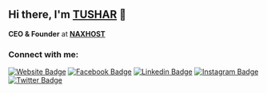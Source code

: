 ## Hi there, I'm [TUSHAR](https://www.naxhost.com) 👋

**CEO & Founder** at **[NAXHOST](https://www.naxhost.com)**

### Connect with me:

[![Website Badge](https://img.shields.io/badge/Website-3b5998?style=flat-square&logo=google-chrome&logoColor=white)](https://www.mrtushar.com)
[![Facebook Badge](https://img.shields.io/badge/-Facebook-0088cc?style=flat-square&logo=Facebook&logoColor=white)](https://www.facebook.com/The6T9)
[![Linkedin Badge](https://img.shields.io/badge/-LinkedIn-0e76a8?style=flat-square&logo=Linkedin&logoColor=white)](https://www.linkedin.com/in/tushar6t9)
[![Instagram Badge](https://img.shields.io/badge/-Instagram-e4405f?style=flat-square&logo=Instagram&logoColor=white)](https://www.instagram.com/TuShar6T9)
[![Twitter Badge](https://img.shields.io/badge/Twitter-000000?style=flat-square&logo=X&logoColor=white)](https://twitter.com/TuShar6T9)
